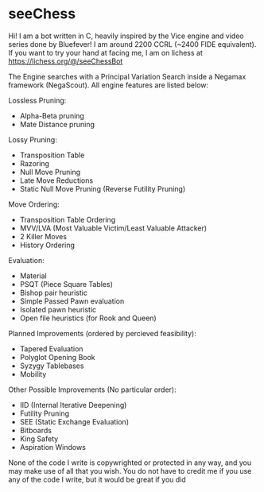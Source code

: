 # seeChess
Hi! I am a bot written in C, heavily inspired by the Vice engine and video series done by Bluefever! I am around 2200 CCRL (~2400 FIDE equivalent). If you want to try your hand at facing me, I am on lichess at https://lichess.org/@/seeChessBot

The Engine searches with a Principal Variation Search inside a Negamax framework (NegaScout). All engine features are listed below:

Lossless Pruning:
- Alpha-Beta pruning
- Mate Distance pruning

Lossy Pruning:
- Transposition Table
- Razoring
- Null Move Pruning
- Late Move Reductions
- Static Null Move Pruning (Reverse Futility Pruning)

Move Ordering:
- Transposition Table Ordering
- MVV/LVA (Most Valuable Victim/Least Valuable Attacker)
- 2 Killer Moves
- History Ordering

Evaluation:
- Material
- PSQT (Piece Square Tables)
- Bishop pair heuristic
- Simple Passed Pawn evaluation
- Isolated pawn heuristic
- Open file heuristics (for Rook and Queen)

Planned Improvements (ordered by percieved feasibility):
- Tapered Evaluation
- Polyglot Opening Book
- Syzygy Tablebases
- Mobility

Other Possible Improvements (No particular order):
- IID (Internal Iterative Deepening)
- Futility Pruning
- SEE (Static Exchange Evaluation)
- Bitboards
- King Safety
- Aspiration Windows

None of the code I write is copywrighted or protected in any way, and you may make use of all that you wish. You do not have to credit me if you use any of the code I write, but it would be great if you did
